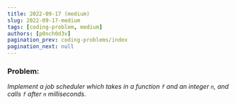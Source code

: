 ```yaml
---
title: 2022-09-17 (medium)
slug: 2022-09-17-medium
tags: [coding-problem, medium]
authors: [p0nch0d3v]
pagination_prev: coding-problems/index
pagination_next: null
---
```

### Problem:
*Implement a job scheduler which takes in a function `f` and an integer `n`, and calls `f` after `n` milliseconds.*
